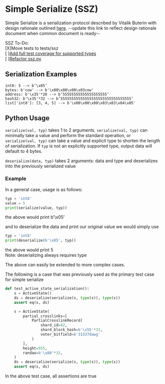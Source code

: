 # Simple Serialize (SSZ)

Simple Serialize is a serialization protocol described by Vitalik Buterin with design rationale outlined [here](https://github.com/ethereum/beacon_chain/tree/master/ssz). --update this link to reflect design rationale document when common document is ready--

SSZ To-Do:  
[X]Move tests to tests/ssz  
[  ][Add full test coverage for supported types](https://github.com/ethereum/beacon_chain/issues/100)  
[  ][Refactor ssz.py](https://github.com/ethereum/beacon_chain/issues/100)

## Serialization Examples
```
int8: 5 --> b’\x05’
bytes: b'cow' --> b'\x00\x00\x00\x03cow'
address: b'\x35'*20 --> b’55555555555555555555’
hash32: b'\x35'*32 --> b’55555555555555555555555555555555’
list['int8']: [3, 4, 5] --> b'\x00\x00\x00\x03\x03\x04\x05'
```
## Python Usage

```serialize(val, typ)``` takes 1 to 2 arguments. ```serialize(val, typ)``` can minimally take a value and perform the standard operation, or ```serialize(val, typ)``` can take a value and explicit type to shorten the length of serialization. If ```typ``` is not an explicitly supported type, output data will default to 4 bytes.

```deserialize(data, typ)``` takes 2 arguments: data and type and deserializes into the previously serialized value

### Example

In a general case, usage is as follows:

```python
typ = 'int8'
value = 5
print(serialize(value, typ))
```
the above would print
b’\x05’

and to deserialize the data and print our original value we would simply use
```python
typ = 'int8'
print(deserialize(b'\x05', typ))
```
the above would print
5  
Note: deserializing always requires type

The above can easily be extended to more complex cases.

The following is a case that was previously used as the primary test case for simple serialize
```python
def test_active_state_serialization():
    s = ActiveState()
    ds = deserialize(serialize(s, type(s)), type(s))
    assert eq(s, ds)

    s = ActiveState(
        partial_crosslinks=[
            PartialCrosslinkRecord(
                shard_id=42,
                shard_block_hash=b'\x55'*32,
                voter_bitfield=b'31337dawg'
            )
        ],
        height=555,
        randao=b'\x88'*32,
    )
    ds = deserialize(serialize(s, type(s)), type(s))
    assert eq(s, ds)
```
In the above test case, all assertions are true

